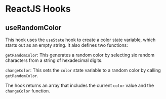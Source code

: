 # ReactJS Hooks

## useRandomColor

This hook uses the `useState` hook to create a color state variable, which starts out as an empty string. It also defines two functions:

`getRandomColor`: This generates a random color by selecting six random characters from a string of hexadecimal digits.

`changeColor`: This sets the `color` state variable to a random color by calling `getRandomColor`.

The hook returns an array that includes the current `color` value and the `changeColor` function.
